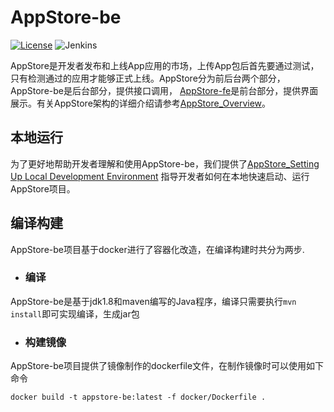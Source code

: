 # AppStore-be

[![License](https://img.shields.io/badge/License-Apache%202.0-blue.svg)](https://opensource.org/licenses/Apache-2.0)
![Jenkins](https://img.shields.io/jenkins/build?jobUrl=http://jenkins.edgegallery.org/view/GITEE-MEC-PLATFORM-BUILD/job/appstore-backend-docker-master-daily/)

AppStore是开发者发布和上线App应用的市场，上传App包后首先要通过测试，只有检测通过的应用才能够正式上线。AppStore分为前后台两个部分，AppStore-be是后台部分，提供接口调用，
[AppStore-fe](https://gitee.com/edgegallery/appstore-fe)是前台部分，提供界面展示。有关AppStore架构的详细介绍请参考[AppStore_Overview](https://gitee.com/edgegallery/docs/blob/master/Projects/APPSTORE/AppStore_Overview.md)。


## 本地运行

为了更好地帮助开发者理解和使用AppStore-be，我们提供了[AppStore_Setting Up Local Development Environment](https://gitee.com/edgegallery/docs/blob/master/Projects/APPSTORE/AppStore_Setting%20Up%20Local%20Development%20Environment.md)
指导开发者如何在本地快速启动、运行AppStore项目。

## 编译构建

AppStore-be项目基于docker进行了容器化改造，在编译构建时共分为两步.

- ### 编译

AppStore-be是基于jdk1.8和maven编写的Java程序，编译只需要执行`mvn install`即可实现编译，生成jar包

- ### 构建镜像

AppStore-be项目提供了镜像制作的dockerfile文件，在制作镜像时可以使用如下命令
```
docker build -t appstore-be:latest -f docker/Dockerfile .
```
